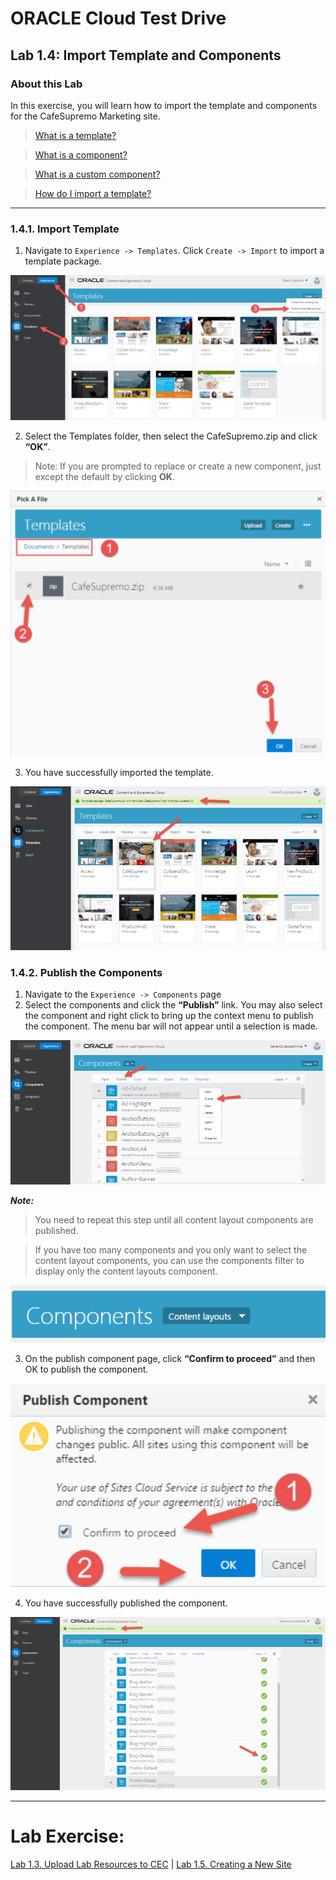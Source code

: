 # ORACLE Cloud Test Drive #

## Lab 1.4: Import Template and Components ##

### About this Lab ###

In this exercise, you will learn how to import the template and components for the CafeSupremo Marketing site.

>[What is a template?](https://docs.oracle.com/en/cloud/paas/content-cloud/user/what-is-template.html)

>[What is a component?](https://docs.oracle.com/en/cloud/paas/content-cloud/user/what-is-component.html)

>[What is a custom component?](https://docs.oracle.com/en/cloud/paas/content-cloud/user/what-is-custom-component.html)

>[How do I import a template?](https://docs.oracle.com/en/cloud/paas/content-cloud/user/how-do-i-import-template.html)

---

### 1.4.1. Import Template ###

1. Navigate to ``Experience -> Templates``. Click ``Create -> Import`` to import a template package.

![](images/1.4.1.1.png)

2. Select the Templates folder, then select the CafeSupremo.zip and click **“OK”**. 

>Note: If you are prompted to replace or create a new component, just except the default by clicking **OK**.

![](images/1.4.1.2.png)  

3. You have successfully imported the template. 

![](images/1.4.1.3.png)

### 1.4.2. Publish the Components ###

1. Navigate to the ``Experience -> Components`` page 
2. Select the components and click the **“Publish”** link. You may also select the component and right click to bring up the context menu to publish the component. 
The menu bar will not appear until a selection is made. 

![](images/1.4.2.2.png)

**_Note:_**

>You need to repeat this step until all content layout components are published. 

>If you have too many components and you only want to select the content layout components, you can use the components filter to display only the content layouts component. 

![](images/1.4.2.2.a.png)

3. On the publish component page, click **“Confirm to proceed”** and then OK to publish the component. 

![](images/1.4.2.3.png)

4. You have successfully published the component. 

![](images/1.4.2.4.png)

---
# Lab Exercise: #
[Lab 1.3. Upload Lab Resources to CEC](103-CecsLab.md) | [Lab 1.5. Creating a New Site](105-CecsLab.md) 

